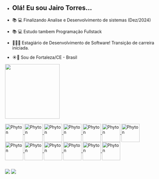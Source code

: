 - ## Olá! Eu sou Jairo Torres...

- 📚 💻  Finalizando Analise e Desenvolvimento de sistemas (Dez/2024)
- 📚 💻  Estudo tambem Programação Fullstack
- 🕵🏻‍♀️     Estagiário de Desenvolvimento de Software! Transição de carreira iniciada.
- ☀️🌊   Sou de Fortaleza/CE - Brasil

<div>
<a href="https://github.com/ojairotorres">
<img height="180em" src="https://github-readme-stats.vercel.app/api?username=ojairotorres&show_icons=true&theme=dark&include_all_commits=true"/>

</div>

<div style="display: inline_block"><br>

<img align="center" alt="Phyton" height="60" width="60" src="https://cdn.jsdelivr.net/gh/devicons/devicon@latest/icons/java/java-original-wordmark.svg" />
<img align="center" alt="Phyton" height="60" width="60" src="https://cdn.jsdelivr.net/gh/devicons/devicon@latest/icons/quarkus/quarkus-plain-wordmark.svg" />  
<img align="center" alt="Phyton" height="60" width="60" src="https://cdn.jsdelivr.net/gh/devicons/devicon@latest/icons/docker/docker-plain-wordmark.svg" />
<img align="center" alt="Phyton" height="60" width="60" src="https://cdn.jsdelivr.net/gh/devicons/devicon@latest/icons/angular/angular-original-wordmark.svg" />
<img align="center" alt="Phyton" height="60" width="60" src="https://cdn.jsdelivr.net/gh/devicons/devicon/icons/python/python-original-wordmark.svg" />
<img align="center" alt="Phyton" height="60" width="60" src="https://cdn.jsdelivr.net/gh/devicons/devicon/icons/html5/html5-original-wordmark.svg" />
<img align="center" alt="Phyton" height="60" width="60" src="https://cdn.jsdelivr.net/gh/devicons/devicon/icons/css3/css3-original-wordmark.svg" />
<img align="center" alt="Phyton" height="60" width="60" src="https://cdn.jsdelivr.net/gh/devicons/devicon/icons/pandas/pandas-original-wordmark.svg" />
<img align="center" alt="Phyton" height="60" width="60" src="https://cdn.jsdelivr.net/gh/devicons/devicon@latest/icons/postgresql/postgresql-plain-wordmark.svg" />
<img align="center" alt="Phyton" height="60" width="60" src="https://cdn.jsdelivr.net/gh/devicons/devicon@latest/icons/postman/postman-original-wordmark.svg" />
<img align="center" alt="Phyton" height="60" width="60" src="https://cdn.jsdelivr.net/gh/devicons/devicon@latest/icons/intellij/intellij-original.svg" />
<img align="center" alt="Phyton" height="60" width="60" src="https://cdn.jsdelivr.net/gh/devicons/devicon@latest/icons/vscode/vscode-original-wordmark.svg" />
<img align="center" alt="Phyton" height="60" width="60" src="https://cdn.jsdelivr.net/gh/devicons/devicon@latest/icons/pycharm/pycharm-original.svg" />         
</div>

  ##
  
<div>
  <a href="https://www.linkedin.com/in/jairo-torres-380575238/"  target="_blank"><img src="https://img.shields.io/badge/LinkedIn-0077B5?style=for-the-badge&logo=linkedin&logoColor=white"></a>
  <a href="https://www.instagram.com/invites/contact/?i=1a47b3ewsecyc&utm_content=yjbk1v"  target="_blank"><img src="https://img.shields.io/badge/Instagram-E4405F?style=for-the-badge&logo=instagram&logoColor=white"></a>
  
  
</div>
